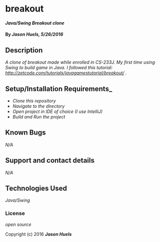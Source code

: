 # breakout
#### _Java/Swing Breakout clone_

#### By _**Jason Huels, 5/26/2016**_

## Description
_A clone of breakout made while enrolled in CS-233J. My first time using Swing to build game in Java. I followed this tutorial: http://zetcode.com/tutorials/javagamestutorial/breakout/ ._

## Setup/Installation Requirements_
* _Clone this repository_
* _Navigate to the directory_
* _Open project in IDE of choice (I use IntelliJ)_
* _Build and Run the project_

## Known Bugs
_N/A_

## Support and contact details
_N/A_

## Technologies Used
_Java/Swing_

### License

*open source*

Copyright (c) 2016 **_Jason Huels_**
